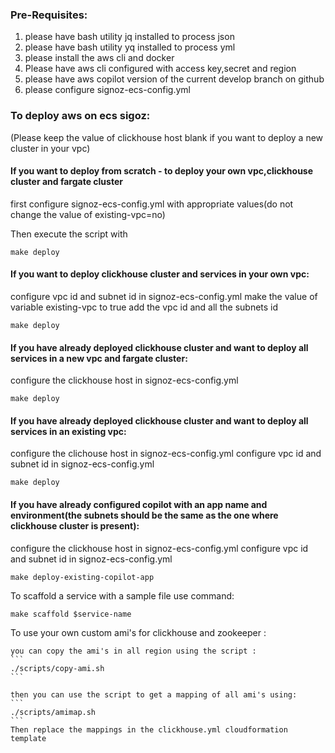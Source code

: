 ### Pre-Requisites:

1. please have bash utility jq installed to process json
2. please have bash utility yq installed to process yml
3. please install the aws cli and docker
4. Please have aws cli configured with access key,secret and region
5. please have aws copilot version of the current develop branch on github
6. please configure signoz-ecs-config.yml

### To deploy aws on ecs sigoz:

(Please keep the value of clickhouse host blank if you want to deploy a new cluster in your vpc)


#### If you want to deploy from scratch - to deploy your own vpc,clickhouse cluster and fargate cluster

first configure signoz-ecs-config.yml with appropriate values(do not change the value of existing-vpc=no)

Then execute the script with 
```
make deploy
```

#### If you want to deploy clickhouse cluster and services in your own vpc:

configure vpc id and subnet id in signoz-ecs-config.yml
make the value of variable existing-vpc to true
add the vpc id and all the subnets id

```
make deploy
```
#### If you have already deployed clickhouse cluster and want to deploy all services in a new vpc and fargate cluster:

configure the clickhouse host in signoz-ecs-config.yml

```
make deploy
```

#### If you have already deployed clickhouse cluster and want to deploy all services in an existing vpc:

configure the clichouse host in signoz-ecs-config.yml
configure vpc id and subnet id in signoz-ecs-config.yml

```
make deploy
```

#### If you have already configured copilot with an app name and environment(the subnets should be the same as the one where clickhouse cluster is present):

configure the clickhouse host in signoz-ecs-config.yml
configure vpc id and subnet id in signoz-ecs-config.yml

```
make deploy-existing-copilot-app
```


To scaffold a service with a sample file use command:

```
make scaffold $service-name
```

To use your own custom ami's for clickhouse and zookeeper  :
 
    you can copy the ami's in all region using the script :
    ```
    ./scripts/copy-ami.sh
    ```

    then you can use the script to get a mapping of all ami's using:
    ```
    ./scripts/amimap.sh
    ```
    Then replace the mappings in the clickhouse.yml cloudformation template
    

